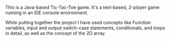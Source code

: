 This is a Java-based Tic-Tac-Toe game. It's a text-based, 2-player game running in an IDE console environment.

While putting together the project I have used concepts like Function variables, input and output switch-case statements, conditionals, and loops  in detail, as well as the concept of the 2D array.


